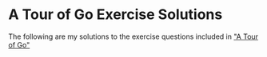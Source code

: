 # A Tour of Go Exercise Solutions
The following are my solutions to the exercise questions included in ["A Tour of Go"](https://go.dev/tour/welcome/1)

